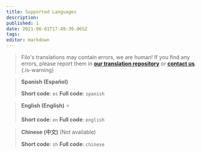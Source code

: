 ```yaml
---
title: Supported Languages
description:
published: 1
date: 2021-06-01T17:49:39.065Z
tags:
editor: markdown
---
```


> Filo's translations may contain errors, we are human!
If you find any errors, please report them in **[our translation repository](https://github.com/filobot/translate)** or **[contact us](https://filobot.xyz/discord)**.
{.is-warning}

> **Spanish (Español)**
>
> **Short code**: `es`
> **Full code**: `spanish`

> **English (English)** :star:
>
> **Short code**: `en`
> **Full code**: `english`

> **Chinese (中文)** (Not available)
>
> **Short code**: `zh`
> **Full code**: `chinese`
